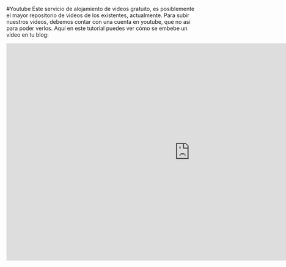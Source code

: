 #Youtube
Este servicio de alojamiento de videos gratuito, es posiblemente el mayor repositorio de videos de los existentes, actualmente. Para subir nuestros videos, debemos contar con una cuenta en youtube, que no asi para poder verlos.
Aquí en este tutorial puedes ver cómo se embebe un vídeo en tu blog:

<iframe src="https://docs.google.com/presentation/d/e/2PACX-1vQ6rSK9AdZrkBLO_B8ceslJo6zRwcfsnr8kewkE2nSBwdWLfa1ckJTjDh2OcQw4Ttef3sZgKjzqmx1d/embed?start=false&loop=false&delayms=3000" frameborder="0" width="960" height="569" allowfullscreen="true" mozallowfullscreen="true" webkitallowfullscreen="true"></iframe>